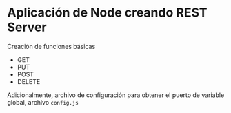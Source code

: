 # Aplicación de Node creando REST Server

Creación de funciones básicas

- GET
- PUT
- POST
- DELETE

Adicionalmente, archivo de configuración para obtener el puerto de variable global, archivo `config.js`